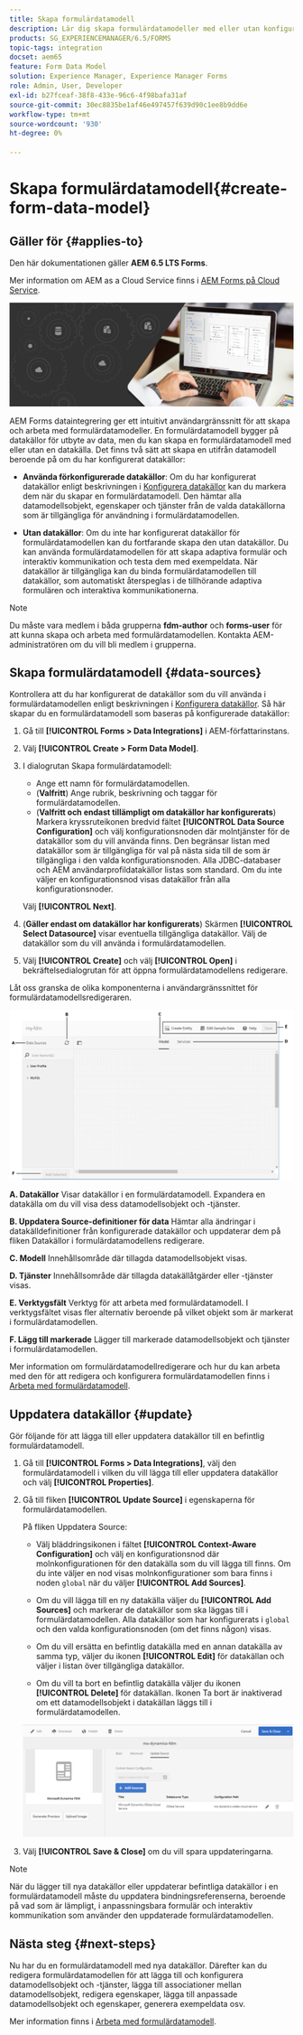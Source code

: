 ```yaml
---
title: Skapa formulärdatamodell
description: Lär dig skapa formulärdatamodeller med eller utan konfigurerade datakällor.
products: SG_EXPERIENCEMANAGER/6.5/FORMS
topic-tags: integration
docset: aem65
feature: Form Data Model
solution: Experience Manager, Experience Manager Forms
role: Admin, User, Developer
exl-id: b27fceaf-38f8-433e-96c6-4f98bafa31af
source-git-commit: 30ec8835be1af46e497457f639d90c1ee8b9dd6e
workflow-type: tm+mt
source-wordcount: '930'
ht-degree: 0%

---
```


# Skapa formulärdatamodell{#create-form-data-model}

## Gäller för {#applies-to}

Den här dokumentationen gäller **AEM 6.5 LTS Forms**.

Mer information om AEM as a Cloud Service finns i [AEM Forms på Cloud Service](https://experienceleague.adobe.com/docs/experience-manager-cloud-service/content/forms/integrate/use-form-data-model/create-form-data-models.html?lang=sv-SE).


![hjältebild](do-not-localize/data-integration.png)

AEM Forms dataintegrering ger ett intuitivt användargränssnitt för att skapa och arbeta med formulärdatamodeller. En formulärdatamodell bygger på datakällor för utbyte av data, men du kan skapa en formulärdatamodell med eller utan en datakälla. Det finns två sätt att skapa en utifrån datamodell beroende på om du har konfigurerat datakällor:

* **Använda förkonfigurerade datakällor**: Om du har konfigurerat datakällor enligt beskrivningen i [Konfigurera datakällor](../../forms/using/configure-data-sources.md) kan du markera dem när du skapar en formulärdatamodell. Den hämtar alla datamodellsobjekt, egenskaper och tjänster från de valda datakällorna som är tillgängliga för användning i formulärdatamodellen.

* **Utan datakällor**: Om du inte har konfigurerat datakällor för formulärdatamodellen kan du fortfarande skapa den utan datakällor. Du kan använda formulärdatamodellen för att skapa adaptiva formulär och interaktiv kommunikation och testa dem med exempeldata. När datakällor är tillgängliga kan du binda formulärdatamodellen till datakällor, som automatiskt återspeglas i de tillhörande adaptiva formulären och interaktiva kommunikationerna.

>[!NOTE]
>
>Du måste vara medlem i båda grupperna **fdm-author** och **forms-user** för att kunna skapa och arbeta med formulärdatamodellen. Kontakta AEM-administratören om du vill bli medlem i grupperna.

## Skapa formulärdatamodell {#data-sources}

Kontrollera att du har konfigurerat de datakällor som du vill använda i formulärdatamodellen enligt beskrivningen i [Konfigurera datakällor](../../forms/using/configure-data-sources.md). Så här skapar du en formulärdatamodell som baseras på konfigurerade datakällor:

1. Gå till **[!UICONTROL Forms > Data Integrations]** i AEM-författarinstans.
1. Välj **[!UICONTROL Create > Form Data Model]**.
1. I dialogrutan Skapa formulärdatamodell:

   * Ange ett namn för formulärdatamodellen.
   * (**Valfritt**) Ange rubrik, beskrivning och taggar för formulärdatamodellen.
   * (**Valfritt och endast tillämpligt om datakällor har konfigurerats**) Markera kryssruteikonen bredvid fältet **[!UICONTROL Data Source Configuration]** och välj konfigurationsnoden där molntjänster för de datakällor som du vill använda finns. Den begränsar listan med datakällor som är tillgängliga för val på nästa sida till de som är tillgängliga i den valda konfigurationsnoden. Alla JDBC-databaser och AEM användarprofildatakällor listas som standard. Om du inte väljer en konfigurationsnod visas datakällor från alla konfigurationsnoder.

   Välj **[!UICONTROL Next]**.

1. (**Gäller endast om datakällor har konfigurerats**) Skärmen **[!UICONTROL Select Datasource]** visar eventuella tillgängliga datakällor. Välj de datakällor som du vill använda i formulärdatamodellen.
1. Välj **[!UICONTROL Create]** och välj **[!UICONTROL Open]** i bekräftelsedialogrutan för att öppna formulärdatamodellens redigerare.

Låt oss granska de olika komponenterna i användargränssnittet för formulärdatamodellsredigeraren.

![En formulärdatamodell med tre datakällor - en RESTful-tjänst, AEM-användarprofil och en RDBMS](assets/fdm-ui.png)

**A. Datakällor** Visar datakällor i en formulärdatamodell. Expandera en datakälla om du vill visa dess datamodellsobjekt och -tjänster.

**B. Uppdatera Source-definitioner för data** Hämtar alla ändringar i datakälldefinitioner från konfigurerade datakällor och uppdaterar dem på fliken Datakällor i formulärdatamodellens redigerare.

**C. Modell** Innehållsområde där tillagda datamodellsobjekt visas.

**D. Tjänster** Innehållsområde där tillagda datakällåtgärder eller -tjänster visas.

**E. Verktygsfält** Verktyg för att arbeta med formulärdatamodell. I verktygsfältet visas fler alternativ beroende på vilket objekt som är markerat i formulärdatamodellen.

**F. Lägg till markerade** Lägger till markerade datamodellsobjekt och tjänster i formulärdatamodellen.

Mer information om formulärdatamodellredigerare och hur du kan arbeta med den för att redigera och konfigurera formulärdatamodellen finns i [Arbeta med formulärdatamodell](../../forms/using/work-with-form-data-model.md).

## Uppdatera datakällor {#update}

Gör följande för att lägga till eller uppdatera datakällor till en befintlig formulärdatamodell.

1. Gå till **[!UICONTROL Forms > Data Integrations]**, välj den formulärdatamodell i vilken du vill lägga till eller uppdatera datakällor och välj **[!UICONTROL Properties]**.
1. Gå till fliken **[!UICONTROL Update Source]** i egenskaperna för formulärdatamodellen.

   På fliken Uppdatera Source:

   * Välj bläddringsikonen i fältet **[!UICONTROL Context-Aware Configuration]** och välj en konfigurationsnod där molnkonfigurationen för den datakälla som du vill lägga till finns. Om du inte väljer en nod visas molnkonfigurationer som bara finns i noden `global` när du väljer **[!UICONTROL Add Sources]**.

   * Om du vill lägga till en ny datakälla väljer du **[!UICONTROL Add Sources]** och markerar de datakällor som ska läggas till i formulärdatamodellen. Alla datakällor som har konfigurerats i `global` och den valda konfigurationsnoden (om det finns någon) visas.

   * Om du vill ersätta en befintlig datakälla med en annan datakälla av samma typ, väljer du ikonen **[!UICONTROL Edit]** för datakällan och väljer i listan över tillgängliga datakällor.
   * Om du vill ta bort en befintlig datakälla väljer du ikonen **[!UICONTROL Delete]** för datakällan. Ikonen Ta bort är inaktiverad om ett datamodellsobjekt i datakällan läggs till i formulärdatamodellen.

   ![fdm-properties](assets/fdm-properties.png)

1. Välj **[!UICONTROL Save & Close]** om du vill spara uppdateringarna.

>[!NOTE]
>
>När du lägger till nya datakällor eller uppdaterar befintliga datakällor i en formulärdatamodell måste du uppdatera bindningsreferenserna, beroende på vad som är lämpligt, i anpassningsbara formulär och interaktiv kommunikation som använder den uppdaterade formulärdatamodellen.

## Nästa steg {#next-steps}

Nu har du en formulärdatamodell med nya datakällor. Därefter kan du redigera formulärdatamodellen för att lägga till och konfigurera datamodellsobjekt och -tjänster, lägga till associationer mellan datamodellsobjekt, redigera egenskaper, lägga till anpassade datamodellsobjekt och egenskaper, generera exempeldata osv.

Mer information finns i [Arbeta med formulärdatamodell](../../forms/using/work-with-form-data-model.md).
